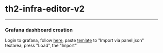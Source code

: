 # th2-infra-editor-v2

- - -

### Grafana dashboard creation

Login to grafana, follow [here](http://th2-qa:30000/grafana/dashboard/import), paste [temlate](https://github.com/th2-net/th2-infra-editor-v2/grafana/dashboardTemplate.json) to "Import via panel json" textarea, press "Load", the "Import"
